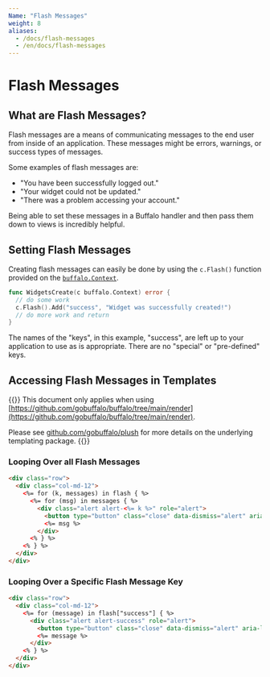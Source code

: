 ```yaml
---
Name: "Flash Messages"
weight: 8
aliases:
  - /docs/flash-messages
  - /en/docs/flash-messages
---
```


# Flash Messages

## What are Flash Messages?

Flash messages are a means of communicating messages to the end user from inside of an application. These messages might be errors, warnings, or success types of messages.

Some examples of flash messages are:

* "You have been successfully logged out."
* "Your widget could not be updated."
* "There was a problem accessing your account."

Being able to set these messages in a Buffalo handler and then pass them down to views is incredibly helpful.

## Setting Flash Messages

Creating flash messages can easily be done by using the `c.Flash()` function provided on the [`buffalo.Context`](/documentation/request_handling/context).

```go
func WidgetsCreate(c buffalo.Context) error {
  // do some work
  c.Flash().Add("success", "Widget was successfully created!")
  // do more work and return
}
```

The names of the "keys", in this example, "success", are left up to your application to use as is appropriate. There are no "special" or "pre-defined" keys.

## Accessing Flash Messages in Templates

{{<note>}}
This document only applies when using [https://github.com/gobuffalo/buffalo/tree/main/render](https://github.com/gobuffalo/buffalo/tree/main/render).

Please see [github.com/gobuffalo/plush](https://github.com/gobuffalo/plush) for more details on the underlying templating package.
{{</note>}}

### Looping Over all Flash Messages

```html
<div class="row">
  <div class="col-md-12">
    <%= for (k, messages) in flash { %>
      <%= for (msg) in messages { %>
        <div class="alert alert-<%= k %>" role="alert">
          <button type="button" class="close" data-dismiss="alert" aria-label="Close"><span aria-hidden="true">×</span></button>
          <%= msg %>
        </div>
      <% } %>
    <% } %>
  </div>
</div>
```

### Looping Over a Specific Flash Message Key

```html
<div class="row">
  <div class="col-md-12">
    <%= for (message) in flash["success"] { %>
      <div class="alert alert-success" role="alert">
        <button type="button" class="close" data-dismiss="alert" aria-label="Close"><span aria-hidden="true">&times;</span></button>
        <%= message %>
      </div>
    <% } %>
  </div>
</div>
```
